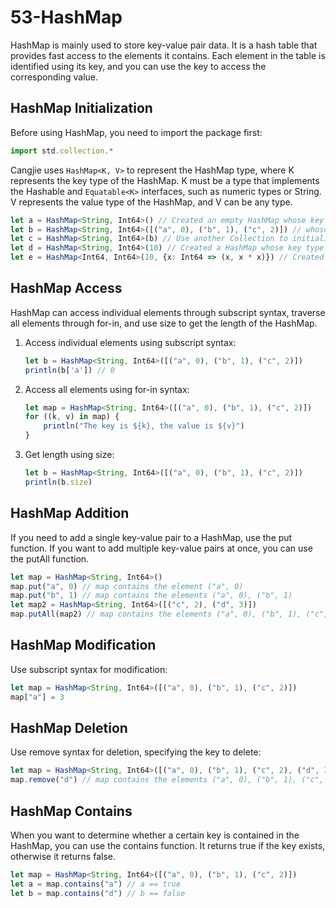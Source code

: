 # 53-HashMap

HashMap is mainly used to store key-value pair data. It is a hash table that provides fast access to the elements it contains. Each element in the table is identified using its key, and you can use the key to access the corresponding value.

## HashMap Initialization

Before using HashMap, you need to import the package first:

```typescript
import std.collection.*
```

Cangjie uses `HashMap<K, V>` to represent the HashMap type, where K represents the key type of the HashMap. K must be a type that implements the Hashable and `Equatable<K>` interfaces, such as numeric types or String. V represents the value type of the HashMap, and V can be any type.

```typescript
let a = HashMap<String, Int64>() // Created an empty HashMap whose key type is String and value type is Int64
let b = HashMap<String, Int64>([("a", 0), ("b", 1), ("c", 2)]) // whose key type is String and value type is Int64, containing elements ("a", 0), ("b", 1), ("c", 2)
let c = HashMap<String, Int64>(b) // Use another Collection to initialize a HashMap
let d = HashMap<String, Int64>(10) // Created a HashMap whose key type is String and value type is Int64 and capacity is 10
let e = HashMap<Int64, Int64>(10, {x: Int64 => (x, x * x)}) // Created a HashMap whose key and value type is Int64 and size is 10. All elements are initialized by specified rule function
```

## HashMap Access

HashMap can access individual elements through subscript syntax, traverse all elements through for-in, and use size to get the length of the HashMap.

1. Access individual elements using subscript syntax:

   ```typescript
   let b = HashMap<String, Int64>([("a", 0), ("b", 1), ("c", 2)]) 
   println(b['a']) // 0 
   ```

2. Access all elements using for-in syntax:

   ```typescript
   let map = HashMap<String, Int64>([("a", 0), ("b", 1), ("c", 2)])
   for ((k, v) in map) {
       println("The key is ${k}, the value is ${v}")
   }
   ```

3. Get length using size:

   ```typescript
   let b = HashMap<String, Int64>([("a", 0), ("b", 1), ("c", 2)]) 
   println(b.size) 
   ```

## HashMap Addition

If you need to add a single key-value pair to a HashMap, use the put function. If you want to add multiple key-value pairs at once, you can use the putAll function.

```typescript
let map = HashMap<String, Int64>()
map.put("a", 0) // map contains the element ("a", 0)
map.put("b", 1) // map contains the elements ("a", 0), ("b", 1)
let map2 = HashMap<String, Int64>([("c", 2), ("d", 3)])
map.putAll(map2) // map contains the elements ("a", 0), ("b", 1), ("c", 2), ("d", 3)
```

## HashMap Modification

Use subscript syntax for modification:

```typescript
let map = HashMap<String, Int64>([("a", 0), ("b", 1), ("c", 2)])
map["a"] = 3
```

## HashMap Deletion

Use remove syntax for deletion, specifying the key to delete:

```typescript
let map = HashMap<String, Int64>([("a", 0), ("b", 1), ("c", 2), ("d", 3)])
map.remove("d") // map contains the elements ("a", 0), ("b", 1), ("c", 2)
```

## HashMap Contains

When you want to determine whether a certain key is contained in the HashMap, you can use the contains function. It returns true if the key exists, otherwise it returns false.

```typescript
let map = HashMap<String, Int64>([("a", 0), ("b", 1), ("c", 2)])
let a = map.contains("a") // a == true
let b = map.contains("d") // b == false
```